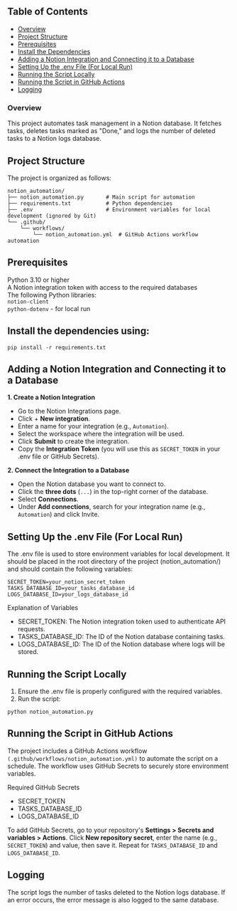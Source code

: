 ## Table of Contents
- [Overview](#overview)
- [Project Structure](#project-structure)
- [Prerequisites](#prerequisites)
- [Install the Dependencies](#install-the-dependencies)
- [Adding a Notion Integration and Connecting it to a Database](#adding-a-notion-integration-and-connecting-it-to-a-database)
- [Setting Up the .env File (For Local Run)](#setting-up-the-env-file-for-local-run)
- [Running the Script Locally](#running-the-script-locally)
- [Running the Script in GitHub Actions](#running-the-script-in-github-actions)
- [Logging](#logging)

### Overview
This project automates task management in a Notion database. It fetches tasks, deletes tasks marked as "Done," and logs the number of deleted tasks to a Notion logs database.

## Project Structure
The project is organized as follows:
```
notion_automation/
├── notion_automation.py       # Main script for automation
├── requirements.txt           # Python dependencies
├── .env                       # Environment variables for local development (ignored by Git)
└── .github/
    └── workflows/
        └── notion_automation.yml  # GitHub Actions workflow automation
```

## Prerequisites
Python 3.10 or higher  
A Notion integration token with access to the required databases  
The following Python libraries:  
`notion-client`    
`python-dotenv` - for local run  

## Install the dependencies using:
```
pip install -r requirements.txt
```

## Adding a Notion Integration and Connecting it to a Database
__1. Create a Notion Integration__
- Go to the Notion Integrations page.
- Click + __New integration__.
- Enter a name for your integration (e.g., `Automation`).
- Select the workspace where the integration will be used.
- Click __Submit__ to create the integration.
- Copy the __Integration Token__ (you will use this as `SECRET_TOKEN` in your .env file or GitHub Secrets).

__2. Connect the Integration to a Database__
- Open the Notion database you want to connect to.
- Click the __three dots__ (`...`) in the top-right corner of the database.
- Select __Connections__.
- Under __Add connections__, search for your integration name (e.g., `Automation`) and click Invite.

## Setting Up the .env File (For Local Run)
The .env file is used to store environment variables for local development. It should be placed in the root directory of the project (notion_automation/) and should contain the following variables:
```
SECRET_TOKEN=your_notion_secret_token  
TASKS_DATABASE_ID=your_tasks_database_id  
LOGS_DATABASE_ID=your_logs_database_id  
```

Explanation of Variables  
- SECRET_TOKEN: The Notion integration token used to authenticate API requests.
- TASKS_DATABASE_ID: The ID of the Notion database containing tasks.
- LOGS_DATABASE_ID: The ID of the Notion database where logs will be stored.

## Running the Script Locally
1. Ensure the .env file is properly configured with the required variables.
2. Run the script:
```
python notion_automation.py
```

## Running the Script in GitHub Actions
The project includes a GitHub Actions workflow `(.github/workflows/notion_automation.yml)` to automate the script on a schedule. The workflow uses GitHub Secrets to securely store environment variables.

Required GitHub Secrets
- SECRET_TOKEN
- TASKS_DATABASE_ID
- LOGS_DATABASE_ID

To add GitHub Secrets, go to your repository's __Settings > Secrets and variables > Actions__. Click __New repository secret__, enter the name (e.g., `SECRET_TOKEN`) and value, then save it. Repeat for `TASKS_DATABASE_ID` and `LOGS_DATABASE_ID`.

## Logging
The script logs the number of tasks deleted to the Notion logs database. If an error occurs, the error message is also logged to the same database.